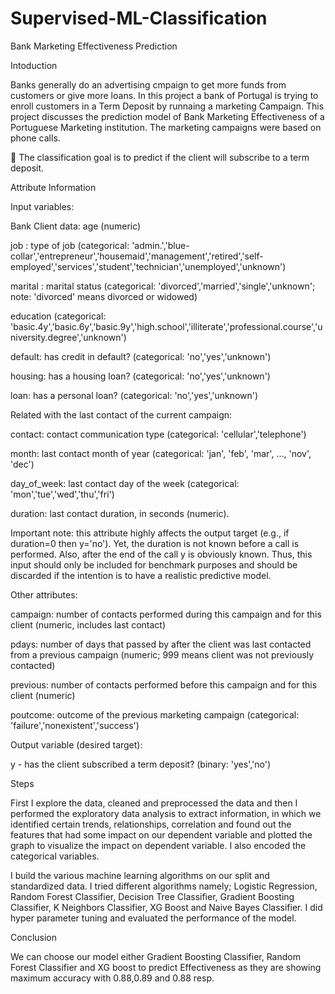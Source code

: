 # Supervised-ML-Classification
Bank Marketing Effectiveness Prediction

Intoduction

Banks generally do an advertising cmpaign to get more funds from customers or give more loans.
In this project a bank of Portugal is trying to enroll customers in a Term Deposit by runnaing a marketing Campaign.
This project discusses the prediction model of Bank Marketing Effectiveness of a Portuguese Marketing institution. The marketing campaigns were based on phone calls. 

🎯 The classification goal is to predict if the client will subscribe to a term deposit.

Attribute Information

Input variables:

Bank Client data:
age (numeric)

job : type of job (categorical: 'admin.','blue-collar','entrepreneur','housemaid','management','retired','self-employed','services','student','technician','unemployed','unknown')

marital : marital status (categorical: 'divorced','married','single','unknown'; note: 'divorced' means divorced or widowed)

education (categorical: 'basic.4y','basic.6y','basic.9y','high.school','illiterate','professional.course','university.degree','unknown')

default: has credit in default? (categorical: 'no','yes','unknown')

housing: has a housing loan? (categorical: 'no','yes','unknown')

loan: has a personal loan? (categorical: 'no','yes','unknown')

Related with the last contact of the current campaign:

contact: contact communication type (categorical: 'cellular','telephone')

month: last contact month of year (categorical: 'jan', 'feb', 'mar', ..., 'nov', 'dec')

day_of_week: last contact day of the week (categorical: 'mon','tue','wed','thu','fri')

duration: last contact duration, in seconds (numeric).

Important note: this attribute highly affects the output target (e.g., if duration=0 then y='no'). Yet, the duration is not known before a call is performed. Also, after the end of the call y is obviously known. Thus, this input should only be included for benchmark purposes and should be discarded if the intention is to have a realistic predictive model.

Other attributes:

campaign: number of contacts performed during this campaign and for this client (numeric, includes last contact)

pdays: number of days that passed by after the client was last contacted from a previous campaign (numeric; 999 means client was not previously contacted)

previous: number of contacts performed before this campaign and for this client (numeric)

poutcome: outcome of the previous marketing campaign (categorical: 'failure','nonexistent','success')

Output variable (desired target):

y - has the client subscribed a term deposit? (binary: 'yes','no')


Steps

First I explore the data, cleaned and preprocessed the data and then I performed the exploratory data analysis to extract information, in which we identified certain trends, relationships, correlation and found out the features that had some impact on our dependent variable and plotted the graph to visualize the impact on dependent variable. I also encoded the categorical variables. 

I build the various machine learning algorithms on our split and standardized data. I tried different algorithms namely; Logistic Regression, Random Forest Classifier, Decision Tree Classifier, Gradient Boosting Classifier, K Neighbors Classifier, XG Boost and Naive Bayes Classifier. I did hyper parameter tuning and evaluated the performance of the model. 

Conclusion

We can choose our model either Gradient Boosting Classifier, Random Forest Classifier and XG boost to predict Effectiveness as they are showing maximum accuracy with 0.88,0.89 and 0.88 resp.
